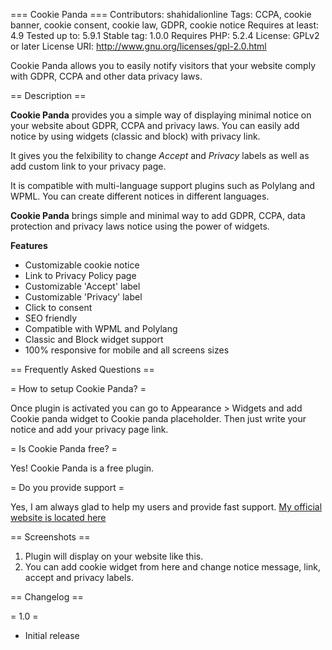 === Cookie Panda ===
Contributors: shahidalionline
Tags: CCPA, cookie banner, cookie consent, cookie law, GDPR, cookie notice
Requires at least: 4.9
Tested up to: 5.9.1
Stable tag: 1.0.0
Requires PHP: 5.2.4
License: GPLv2 or later
License URI: http://www.gnu.org/licenses/gpl-2.0.html

Cookie Panda allows you to easily notify visitors that your website comply with GDPR, CCPA and other data privacy laws.

== Description ==

**Cookie Panda** provides you a simple way of displaying minimal notice on your website about GDPR, CCPA and privacy laws. You can easily add notice by using widgets (classic and block) with privacy link.

It gives you the felxibility to change _Accept_ and _Privacy_ labels as well as add custom link to your privacy page.

It is compatible with multi-language support plugins such as Polylang and WPML. You can create different notices in different languages.

**Cookie Panda** brings simple and minimal way to add GDPR, CCPA, data protection and privacy laws notice using the power of widgets.

**Features**

- Customizable cookie notice
- Link to Privacy Policy page
- Customizable 'Accept' label
- Customizable 'Privacy' label
- Click to consent
- SEO friendly
- Compatible with WPML and Polylang
- Classic and Block widget support
- 100% responsive for mobile and all screens sizes

== Frequently Asked Questions ==

= How to setup Cookie Panda? =

Once plugin is activated you can go to Appearance > Widgets and add Cookie panda widget to Cookie panda placeholder. Then just write your notice and add your privacy page link.

= Is Cookie Panda free? =

Yes! Cookie Panda is a free plugin.

= Do you provide support =

Yes, I am always glad to help my users and provide fast support.
[My official website is located here](https://shahidalionline.com/)

== Screenshots ==

1. Plugin will display on your website like this.
2. You can add cookie widget from here and change notice message, link, accept and privacy labels.

== Changelog ==

= 1.0 =

- Initial release
